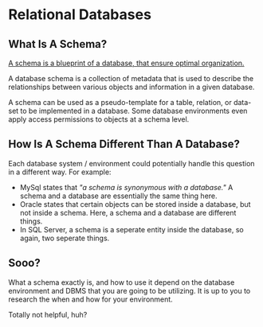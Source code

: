 # Relational Databases

## What Is A Schema?

[A schema is a blueprint of a database, that ensure optimal organization.](https://www.lifewire.com/definition-of-a-schema-in-a-database-1019262)

A database schema is a collection of metadata that is used to describe the relationships between various objects and information in a given database.

A schema can be used as a pseudo-template for a table, relation, or data-set to be implemented in a database. Some database environments even apply access permissions to objects at a schema level.

## How Is A Schema Different Than A Database?

Each database system / environment could potentially handle this question in a different way. For example:

- MySql states that _"a schema is synonymous with a database."_ A schema and a database are essentially the same thing here.
- Oracle states that certain objects can be stored inside a database, but not inside a schema. Here, a schema and a database are different things.
- In SQL Server, a schema is a seperate entity inside the database, so again, two seperate things.

## Sooo?

What a schema exactly is, and how to use it depend on the database environment and DBMS that you are going to be utilizing. It is up to you to research the when and how for your environment.

Totally not helpful, huh?
